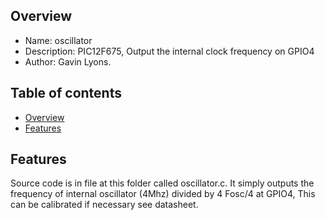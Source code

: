
Overview
--------------------------------------------
* Name: oscillator
* Description: PIC12F675, Output the internal clock frequency on GPIO4
* Author: Gavin Lyons.

Table of contents
---------------------------

  * [Overview](#overview)
  * [Features](#features)


Features
----------------------

Source code is in file at this folder called oscillator.c.
It simply outputs the frequency of internal oscillator (4Mhz) 
divided by 4 Fosc/4 at GPIO4, This can be calibrated if necessary see datasheet.



